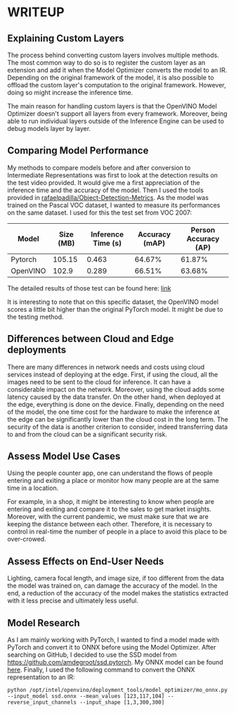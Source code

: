 # WRITEUP

## Explaining Custom Layers

The process behind converting custom layers involves multiple methods. The most common way to do so is to register the custom layer as an extension and add it when the Model Optimizer converts the model to an IR. Depending on the original framework of the model, it is also possible to offload the custom layer's computation to the original framework. However, doing so might increase the inference time.

The main reason for handling custom layers is that the OpenVINO Model Optimizer doesn't support all layers from every framework. Moreover, being able to run individual layers outside of the Inference Engine can be used to debug models layer by layer.

## Comparing Model Performance

My methods to compare models before and after conversion to Intermediate Representations was first to look at the detection results on the test video provided. It would give me a first appreciation of the inference time and the accuracy of the model. Then I used the tools provided in [rafaelpadilla/Object-Detection-Metrics](https://github.com/rafaelpadilla/Object-Detection-Metrics). As the model was trained on the Pascal VOC dataset, I wanted to measure its performances on the same dataset. I used for this the test set from VOC 2007:

| Model    | Size (MB) | Inference Time (s) | Accuracy (mAP) | Person Accuracy (AP) |
|----------|-----------|--------------------|----------------|----------------------|
| Pytorch  | 105.15    | 0.463              | 64.67%         | 61.87%               |
| OpenVINO | 102.9     | 0.289              | 66.51%         | 63.68%               |  

The detailed results of those test can be found here: [link](https://github.com/LucasVandroux/ssd.pytorch/releases/tag/v0.9.1)

It is interesting to note that on this specific dataset, the OpenVINO model scores a little bit higher than the original PyTorch model. It might be due to the testing method.

## Differences between Cloud and Edge deployments

There are many differences in network needs and costs using cloud services instead of deploying at the edge. First, if using the cloud, all the images need to be sent to the cloud for inference. It can have a considerable impact on the network. Moreover, using the cloud adds some latency caused by the data transfer. On the other hand, when deployed at the edge, everything is done on the device. Finally, depending on the need of the model, the one time cost for the hardware to make the inference at the edge can be significantly lower than the cloud cost in the long term. The security of the data is another criterion to consider, indeed transferring data to and from the cloud can be a significant security risk.

## Assess Model Use Cases

Using the people counter app, one can understand the flows of people entering and exiting a place or monitor how many people are at the same time in a location. 

For example, in a shop, it might be interesting to know when people are entering and exiting and compare it to the sales to get market insights. Moreover, with the current pandemic, we must make sure that we are keeping the distance between each other. Therefore, it is necessary to control in real-time the number of people in a place to avoid this place to be over-crowed.

## Assess Effects on End-User Needs

Lighting, camera focal length, and image size, if too different from the data the model was trained on, can damage the accuracy of the model. In the end, a reduction of the accuracy of the model makes the statistics extracted with it less precise and ultimately less useful. 

## Model Research

As I am mainly working with PyTorch, I wanted to find a model made with PyTorch and convert it to ONNX before using the Model Optimizer. After searching on GitHub, I decided to use the SSD model from https://github.com/amdegroot/ssd.pytorch. My ONNX model can be found [here](https://github.com/LucasVandroux/ssd.pytorch/releases/tag/v0.9). Finally, I used the following command to convert the ONNX representation to an IR:

```
python /opt/intel/openvino/deployment_tools/model_optimizer/mo_onnx.py --input_model ssd.onnx --mean_values [123,117,104] --reverse_input_channels --input_shape [1,3,300,300]
```